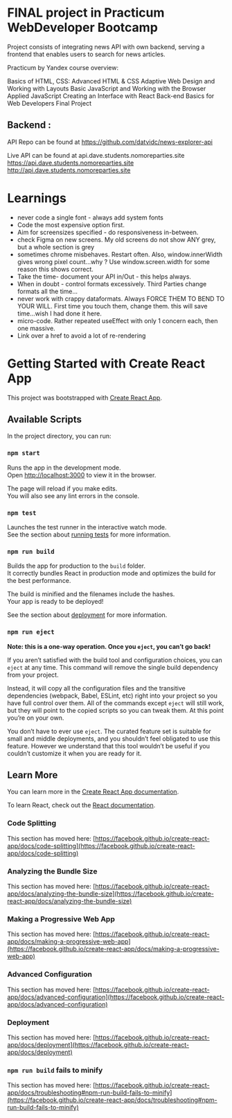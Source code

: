 # FINAL project in Practicum WebDeveloper Bootcamp

Project consists of integrating news API with own backend, serving a frontend that enables users to search for news articles.

Practicum by Yandex course overview:

Basics of HTML, CSS:
Advanced HTML & CSS
Adaptive Web Design and Working with Layouts
Basic JavaScript and Working with the Browser
Applied JavaScript
Creating an Interface with React
Back-end Basics for Web Developers
Final Project

## Backend : 
API Repo can be found at 
https://github.com/datvidc/news-explorer-api

Live API can be found at
api.dave.students.nomoreparties.site https://api.dave.students.nomoreparties.site http://api.dave.students.nomoreparties.site


# Learnings
- never code a single font - always add system fonts
- Code the most expensive option first. 
- Aim for screensizes specified - do responsiveness in-between.
- check Figma on new screens. My old screens do not show ANY grey, but a whole section is grey
- sometimes chrome misbehaves. Restart often. Also, window.innerWidth gives wrong pixel count...why ? 
  Use window.screen.width for some reason this shows correct. 
- Take the time- document your API in/Out - this helps always. 
- When in doubt - control formats excessively. Third Parties change formats all the time... 
- never work with crappy dataformats. Always FORCE THEM TO BEND TO YOUR WILL. First time you touch them, change them. 
  this will save time...wish I had done it here.
- micro-code. Rather repeated useEffect with only 1 concern each, then one massive. 
- Link over a href to avoid a lot of re-rendering

# Getting Started with Create React App

This project was bootstrapped with [Create React App](https://github.com/facebook/create-react-app).

## Available Scripts

In the project directory, you can run:

### `npm start`

Runs the app in the development mode.\
Open [http://localhost:3000](http://localhost:3000) to view it in the browser.

The page will reload if you make edits.\
You will also see any lint errors in the console.

### `npm test`

Launches the test runner in the interactive watch mode.\
See the section about [running tests](https://facebook.github.io/create-react-app/docs/running-tests) for more information.

### `npm run build`

Builds the app for production to the `build` folder.\
It correctly bundles React in production mode and optimizes the build for the best performance.

The build is minified and the filenames include the hashes.\
Your app is ready to be deployed!

See the section about [deployment](https://facebook.github.io/create-react-app/docs/deployment) for more information.

### `npm run eject`

**Note: this is a one-way operation. Once you `eject`, you can’t go back!**

If you aren’t satisfied with the build tool and configuration choices, you can `eject` at any time. This command will remove the single build dependency from your project.

Instead, it will copy all the configuration files and the transitive dependencies (webpack, Babel, ESLint, etc) right into your project so you have full control over them. All of the commands except `eject` will still work, but they will point to the copied scripts so you can tweak them. At this point you’re on your own.

You don’t have to ever use `eject`. The curated feature set is suitable for small and middle deployments, and you shouldn’t feel obligated to use this feature. However we understand that this tool wouldn’t be useful if you couldn’t customize it when you are ready for it.

## Learn More

You can learn more in the [Create React App documentation](https://facebook.github.io/create-react-app/docs/getting-started).

To learn React, check out the [React documentation](https://reactjs.org/).

### Code Splitting

This section has moved here: [https://facebook.github.io/create-react-app/docs/code-splitting](https://facebook.github.io/create-react-app/docs/code-splitting)

### Analyzing the Bundle Size

This section has moved here: [https://facebook.github.io/create-react-app/docs/analyzing-the-bundle-size](https://facebook.github.io/create-react-app/docs/analyzing-the-bundle-size)

### Making a Progressive Web App

This section has moved here: [https://facebook.github.io/create-react-app/docs/making-a-progressive-web-app](https://facebook.github.io/create-react-app/docs/making-a-progressive-web-app)

### Advanced Configuration

This section has moved here: [https://facebook.github.io/create-react-app/docs/advanced-configuration](https://facebook.github.io/create-react-app/docs/advanced-configuration)

### Deployment

This section has moved here: [https://facebook.github.io/create-react-app/docs/deployment](https://facebook.github.io/create-react-app/docs/deployment)

### `npm run build` fails to minify

This section has moved here: [https://facebook.github.io/create-react-app/docs/troubleshooting#npm-run-build-fails-to-minify](https://facebook.github.io/create-react-app/docs/troubleshooting#npm-run-build-fails-to-minify)
